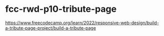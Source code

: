# fcc-rwd-p10-tribute-page
https://www.freecodecamp.org/learn/2022/responsive-web-design/build-a-tribute-page-project/build-a-tribute-page
